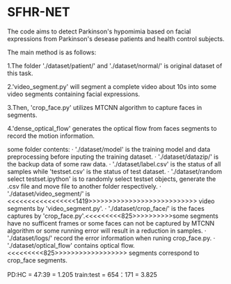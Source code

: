 # SFHR-NET

The code aims to detect Parkinson's hypomimia based on facial expressions from Parkinson's desease patients and health control subjects.

The main method is as follows:

1.The folder './dataset/patient/' and './dataset/normal/' is original dataset of this task. 

2.'video_segment.py' will segment a complete video about 10s into some video segments containing facial expressions.

3.Then, 'crop_face.py' utilizes MTCNN algorithm to capture faces in segments.

4.'dense_optical_flow' generates the optical flow from faces segments to record the motion information.

some folder contents:
· './dataset/model' is the training model and data preprocessing before inputing the training dataset.
· './dataset/datazip/' is the backup data of some raw data.
· './dataset/label.csv' is the status of all samples while 'testset.csv' is the status of test dataset.
· './dataset/random select testset.ipython' is to randomly select testset objects, generate the .csv file and move file to another folder respectively.
· './dataset/video_segment/' is <<<<<<<<<<<<<<<<<1419>>>>>>>>>>>>>>>>>>>>>>>>>>> video segments by 'video_segment.py'.
· './dataset/crop_face/' is the faces captures by 'crop_face.py'.<<<<<<<<<825>>>>>>>>>>some segments have no sufficent frames or some faces can not be captured by MTCNN algorithm or some running error will result in a reduction in samples.
· './dataset/logs/' record the error information when runing crop_face.py.
· './dataset/optical_flow' contains optical flow.<<<<<<<<<825>>>>>>>>>>>>>>>>>> segments correspond to crop_face segments.


PD:HC = 47:39 = 1.205
train:test = 654：171 = 3.825
